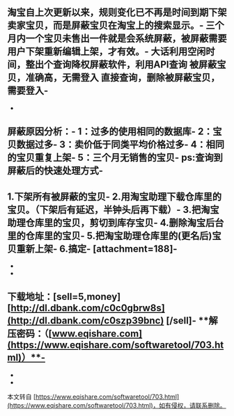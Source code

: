  淘宝自上次更新以来，规则变化已不再是时间到期下架卖家宝贝，而是屏蔽宝贝在淘宝上的搜索显示。-
三个月内一个宝贝未售出一件就是会系统屏蔽，被屏蔽需要用户下架重新编辑上架，才有效。-
大话利用空闲时间，整出个查询降权屏蔽软件，利用API查询 被屏蔽宝贝，准确高，无需登入 直接查询，删除被屏蔽宝贝，需要登入-
-
-
**屏蔽原因分析：**-
1：过多的使用相同的数据库-
2：宝贝数据过多-
3：卖价低于同类平均价格过多-
4：相同的宝贝重复上架-
5：三个月无销售的宝贝-
**ps:查询到屏蔽后的快速处理方式**-
-
1.下架所有被屏蔽的宝贝-
2.用淘宝助理下载仓库里的宝贝。（下架后有延迟，半钟头后再下载）-
3.把淘宝助理仓库里的宝贝，剪切到库存宝贝-
4.删除淘宝后台里的仓库里的宝贝-
5.把淘宝助理仓库里的(更名后)宝贝重新上架-
6.搞定-
\[attachment=188\]-
-
-
-
**下载地址：\[sell=5,money\] [http://dl.dbank.com/c0c0gbrw8s](http://dl.dbank.com/c0szp39bnc) \[/sell\]**-
**解压密码：（[www.eqishare.com](https://www.eqishare.com/softwaretool/703.html)）**-
-
-

-

本文转自 [https://www.eqishare.com/softwaretool/703.html](https://www.eqishare.com/softwaretool/703.html)，如有侵权，请联系删除。